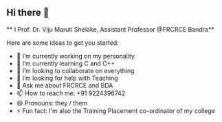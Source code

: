 ## Hi there 👋


** I Prof. Dr. Viju Maruti Shelake, Assistant Professor @FRCRCE Bandra** 

Here are some ideas to get you started:

- 🔭 I’m currently working on my personality
- 🌱 I’m currently learning C and C++
- 👯 I’m looking to collaborate on everything
- 🤔 I’m looking for help with Teaching
- 💬 Ask me about FRCRCE and BDA
- 📫 How to reach me: +91 9224396742
- 😄 Pronouns: they / them
- ⚡ Fun fact: I'm also the Training Placement co-ordinator of my college

